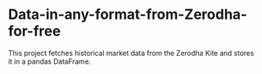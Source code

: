 # Data-in-any-format-from-Zerodha-for-free
This project fetches historical market data from the Zerodha Kite and stores it in a pandas DataFrame.
